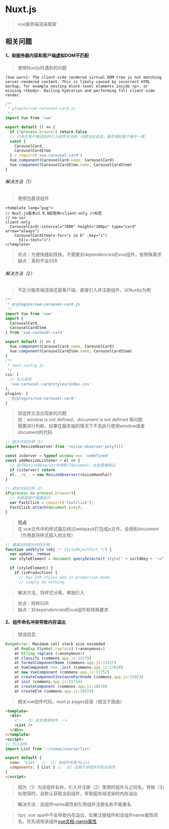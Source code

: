 # Nuxt.js

> vue服务端渲染框架  

## 相关问题

#### 1、染服务器内容和客户端虚拟DOM不匹配

> 使用Nuxtjs时遇到的问题

```
[Vue warn]: The client-side rendered virtual DOM tree is not matching server-rendered content. This is likely caused by incorrect HTML markup, for example nesting block-level elements inside <p>, or missing <tbody>. Bailing hydration and performing full client-side render.
```

```javascript
/**
 * plugins/vue-carousel-card.js
 */
import Vue from 'vue'

export default () => {
  if (!process.browser) return false
  // 只有在客户端渲染时引入组件并注册，问题出在此处，服务端和客户端不一致
  const {
    CarouselCard,
    CarouselCardItem
  } = require('vue-carousel-card')
  Vue.component(CarouselCard.name, CarouselCard)
  Vue.component(CarouselCardItem.name, CarouselCardItem)
}
```

###### 解决方法（1）

> 使用<no-ssr></no-ssr>包裹该组件  

```pug
<template lang="pug">
// Nuxt.js版本v2.9.0起使用<client-only />标签
// no-ssr
client-only
  CarouselCard(:interval="7000" height="300px" type="card" arrow="always")
    CarouselCardItem(v-for="i in 6" :key="i")
      h1(v-text="i")
</template>
```

> 优点：方便快捷起效快，不需要对dependencies的vue组件，有特殊需求  
> 缺点：真的不会SSR

###### 解决方法（2）

> 不区分服务端渲染还是客户端，直接引入并注册组件，以Nuxtjs为例  

```javascript
/**
 * @/plugins/vue-carousel-card.js
 */
import Vue from 'vue'
import {
  CarouselCard,
  CarouselCardItem
} from 'vue-carousel-card'

export default () => {
  Vue.component(CarouselCard.name, CarouselCard)
  Vue.component(CarouselCardItem.name, CarouselCardItem)
}
/**
 * nuxt.config.js
 */
css: [
  // 引入样式
  'vue-carousel-card/styles/index.css'
],
plugins: [
  '@/plugins/vue-carousel-card'
]
```

> 但这样又会出现新的问题  
> 如：window is not defined、document is not defined 等问题  
> 需要进行判断，如果在服务端的情况下不去执行使用window或者document的代码 

```javascript
// 部分代码示例（1）
import ResizeObserver from 'resize-observer-polyfill'

const isServer = typeof window === 'undefined'
const addResizeListener = el => {
  // 由于ResizeObserver中用到了document，此处直接跳过
  if (isServer) return
  el.__ro__ = new ResizeObserver(resizeHandler)
}

// 部分代码示例（2）
if(process && process.browser){
  // 判断是客户端再执行
  var FastClick = require('fastclick');
  FastClick.attach(document.body);
}
```

> **坑点**  
> 在.vue文件中的样式最后经过webpack打包成js文件，会用到document（作用是将样式插入到文档）  

```javascript
// 编译后的部分代码示例
function addStyle (obj /* StyleObjectPart */) {
  var update, remove
  var styleElement = document.querySelector('style[' + ssrIdKey + '~="' + obj.id + '"]')

  if (styleElement) {
    if (isProduction) {
      // has SSR styles and in production mode.
      // simply do nothing.
```

> 解决方法，将样式分离，单独引入  

> 优点：照样SSR  
> 缺点：对dependencies的vue组件有特殊要求  

#### 2、组件命名冲突导致内存溢出

> 错误信息  

```javascript
RangeError: Maximum call stack size exceeded
    at RegExp.[Symbol.replace] (<anonymous>)
    at String.replace (<anonymous>)
    at classify (commons.app.js:13279)
    at formatComponentName (commons.app.js:13317)
    at VueComponent.Vue._init (commons.app.js:17610)
    at new VueComponent (commons.app.js:17752)
    at createComponentInstanceForVnode (commons.app.js:15923)
    at init (commons.app.js:15754)
    at createComponent (commons.app.js:18576)
    at createElm (commons.app.js:18523)
```

> 相关vue组件代码，nuxt.js pages目录（相当于路由）  

```html
<template>
  <div>
    <!-- （3）此处使用组件 -->
    <List />
  </div>
</template>
<script>
// 引入组件
import List from '~/views/course/list'

export default {
  name: 'List', // （1）该组件名称为List
  components: { List } // （2）注册于该组件同名的组件
}
</script>
```

> 因为（1）为该组件名称，引入并注册（2）使用的组件与之同名，导致（3）处使用时，会默认获取当前组件，导致服务端渲染时内存溢出  

> 解决方法：该组件name属性和引用组件注册名称不能重名  

> tips: vue spa中不会导致内存溢出，如果注册组件和该组件name属性同名，优先调用该组件[vue文档-name属性](https://cn.vuejs.org/v2/api/#name)  
